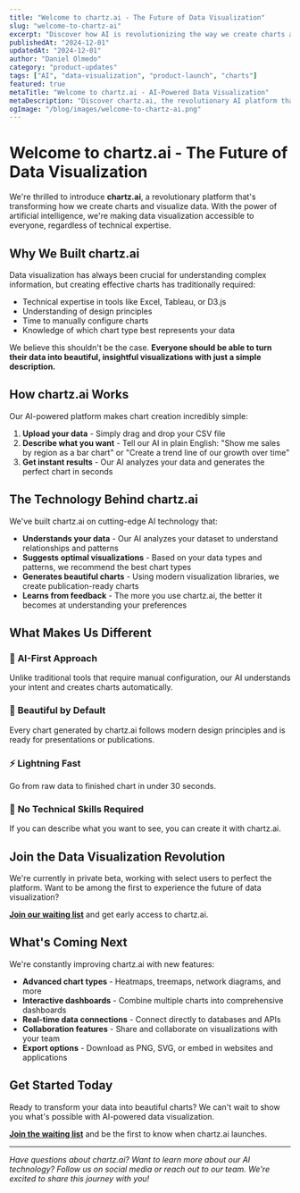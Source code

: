 ```yaml
---
title: "Welcome to chartz.ai - The Future of Data Visualization"
slug: "welcome-to-chartz-ai"
excerpt: "Discover how AI is revolutionizing the way we create charts and visualize data. Learn about chartz.ai and join the data visualization revolution."
publishedAt: "2024-12-01"
updatedAt: "2024-12-01"
author: "Daniel Olmedo"
category: "product-updates"
tags: ["AI", "data-visualization", "product-launch", "charts"]
featured: true
metaTitle: "Welcome to chartz.ai - AI-Powered Data Visualization"
metaDescription: "Discover chartz.ai, the revolutionary AI platform that transforms your data into beautiful, insightful charts in seconds. Join the waiting list today!"
ogImage: "/blog/images/welcome-to-chartz-ai.png"
---
```


# Welcome to chartz.ai - The Future of Data Visualization

We're thrilled to introduce **chartz.ai**, a revolutionary platform that's transforming how we create charts and visualize data. With the power of artificial intelligence, we're making data visualization accessible to everyone, regardless of technical expertise.

## Why We Built chartz.ai

Data visualization has always been crucial for understanding complex information, but creating effective charts has traditionally required:

- Technical expertise in tools like Excel, Tableau, or D3.js
- Understanding of design principles
- Time to manually configure charts
- Knowledge of which chart type best represents your data

We believe this shouldn't be the case. **Everyone should be able to turn their data into beautiful, insightful visualizations with just a simple description.**

## How chartz.ai Works

Our AI-powered platform makes chart creation incredibly simple:

1. **Upload your data** - Simply drag and drop your CSV file
2. **Describe what you want** - Tell our AI in plain English: "Show me sales by region as a bar chart" or "Create a trend line of our growth over time"
3. **Get instant results** - Our AI analyzes your data and generates the perfect chart in seconds

## The Technology Behind chartz.ai

We've built chartz.ai on cutting-edge AI technology that:

- **Understands your data** - Our AI analyzes your dataset to understand relationships and patterns
- **Suggests optimal visualizations** - Based on your data types and patterns, we recommend the best chart types
- **Generates beautiful charts** - Using modern visualization libraries, we create publication-ready charts
- **Learns from feedback** - The more you use chartz.ai, the better it becomes at understanding your preferences

## What Makes Us Different

### 🤖 **AI-First Approach**
Unlike traditional tools that require manual configuration, our AI understands your intent and creates charts automatically.

### 🎨 **Beautiful by Default**
Every chart generated by chartz.ai follows modern design principles and is ready for presentations or publications.

### ⚡ **Lightning Fast**
Go from raw data to finished chart in under 30 seconds.

### 🔧 **No Technical Skills Required**
If you can describe what you want to see, you can create it with chartz.ai.

## Join the Data Visualization Revolution

We're currently in private beta, working with select users to perfect the platform. Want to be among the first to experience the future of data visualization?

**[Join our waiting list](https://docs.google.com/forms/d/e/1FAIpQLSeEwhkaizkqAtdbbyV39yke7BV0kFOT1uaqpCodb61oDt-hpA/viewform?pli=1)** and get early access to chartz.ai.

## What's Coming Next

We're constantly improving chartz.ai with new features:

- **Advanced chart types** - Heatmaps, treemaps, network diagrams, and more
- **Interactive dashboards** - Combine multiple charts into comprehensive dashboards
- **Real-time data connections** - Connect directly to databases and APIs
- **Collaboration features** - Share and collaborate on visualizations with your team
- **Export options** - Download as PNG, SVG, or embed in websites and applications

## Get Started Today

Ready to transform your data into beautiful charts? We can't wait to show you what's possible with AI-powered data visualization.

**[Join the waiting list](https://docs.google.com/forms/d/e/1FAIpQLSeEwhkaizkqAtdbbyV39yke7BV0kFOT1uaqpCodb61oDt-hpA/viewform?pli=1)** and be the first to know when chartz.ai launches.

---

*Have questions about chartz.ai? Want to learn more about our AI technology? Follow us on social media or reach out to our team. We're excited to share this journey with you!*